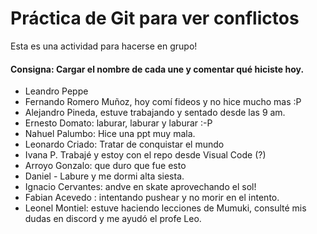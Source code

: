 # Práctica de Git para ver conflictos 

Esta es una actividad para hacerse en grupo! 

#### Consigna: Cargar el nombre de cada une y comentar qué hiciste hoy.

- Leandro Peppe
- Fernando Romero Muñoz, hoy comí fideos y no hice mucho mas :P
- Alejandro Pineda, estuve trabajando y sentado desde las 9 am.
- Ernesto Domato: laburar, laburar y laburar :-P
- Nahuel Palumbo: Hice una ppt muy mala.
- Leonardo Criado: Tratar de conquistar el mundo 
- Ivana P. Trabajé y estoy con el repo desde Visual Code (?)
- Arroyo Gonzalo: que duro que fue esto
- Daniel - Labure y me dormi alta siesta.
- Ignacio Cervantes: andve en skate aprovechando el sol!
- Fabian Acevedo :  intentando pushear y no morir en el intento.
- Leonel Montiel: estuve haciendo lecciones de Mumuki, consulté mis dudas en discord y me ayudó
el profe Leo.